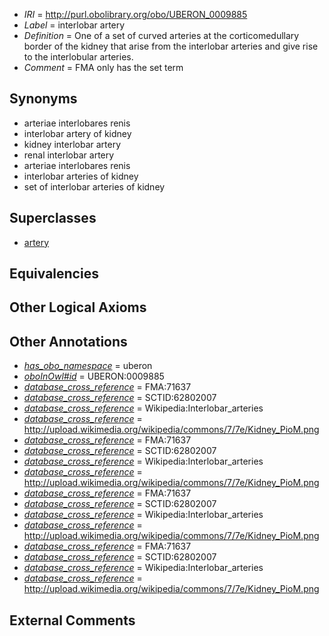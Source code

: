  * *IRI* = http://purl.obolibrary.org/obo/UBERON_0009885
 * *Label* = interlobar artery
 * *Definition* = One of a set of curved arteries at the corticomedullary border of the kidney that arise from the interlobar arteries and give rise to the interlobular arteries.
 * *Comment* = FMA only has the set term

## Synonyms

 * arteriae interlobares renis
 * interlobar artery of kidney
 * kidney interlobar artery
 * renal interlobar artery
 * arteriae interlobares renis
 * interlobar arteries of kidney
 * set of interlobar arteries of kidney

## Superclasses

 * [artery](../../UBERON/37/UBERON_0001637.md)

## Equivalencies


## Other Logical Axioms


## Other Annotations

 * *[has_obo_namespace](../../ce/oboInOwl#hasOBONamespace.md)* = uberon
 * *[oboInOwl#id](../../id/oboInOwl#id.md)* = UBERON:0009885
 * *[database_cross_reference](../../ef/oboInOwl#hasDbXref.md)* = FMA:71637
 * *[database_cross_reference](../../ef/oboInOwl#hasDbXref.md)* = SCTID:62802007
 * *[database_cross_reference](../../ef/oboInOwl#hasDbXref.md)* = Wikipedia:Interlobar_arteries
 * *[database_cross_reference](../../ef/oboInOwl#hasDbXref.md)* = http://upload.wikimedia.org/wikipedia/commons/7/7e/Kidney_PioM.png
 * *[database_cross_reference](../../ef/oboInOwl#hasDbXref.md)* = FMA:71637
 * *[database_cross_reference](../../ef/oboInOwl#hasDbXref.md)* = SCTID:62802007
 * *[database_cross_reference](../../ef/oboInOwl#hasDbXref.md)* = Wikipedia:Interlobar_arteries
 * *[database_cross_reference](../../ef/oboInOwl#hasDbXref.md)* = http://upload.wikimedia.org/wikipedia/commons/7/7e/Kidney_PioM.png
 * *[database_cross_reference](../../ef/oboInOwl#hasDbXref.md)* = FMA:71637
 * *[database_cross_reference](../../ef/oboInOwl#hasDbXref.md)* = SCTID:62802007
 * *[database_cross_reference](../../ef/oboInOwl#hasDbXref.md)* = Wikipedia:Interlobar_arteries
 * *[database_cross_reference](../../ef/oboInOwl#hasDbXref.md)* = http://upload.wikimedia.org/wikipedia/commons/7/7e/Kidney_PioM.png
 * *[database_cross_reference](../../ef/oboInOwl#hasDbXref.md)* = FMA:71637
 * *[database_cross_reference](../../ef/oboInOwl#hasDbXref.md)* = SCTID:62802007
 * *[database_cross_reference](../../ef/oboInOwl#hasDbXref.md)* = Wikipedia:Interlobar_arteries
 * *[database_cross_reference](../../ef/oboInOwl#hasDbXref.md)* = http://upload.wikimedia.org/wikipedia/commons/7/7e/Kidney_PioM.png

## External Comments

